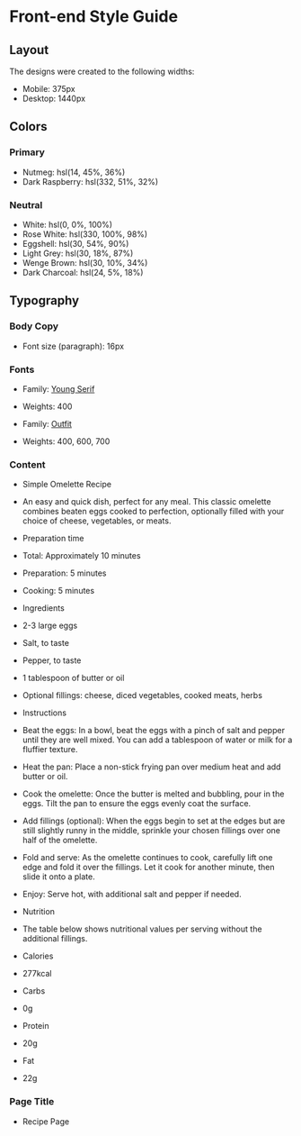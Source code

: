 # Front-end Style Guide

## Layout

The designs were created to the following widths:

- Mobile: 375px
- Desktop: 1440px

## Colors

### Primary

- Nutmeg: hsl(14, 45%, 36%)
- Dark Raspberry: hsl(332, 51%, 32%)

### Neutral

- White: hsl(0, 0%, 100%)
- Rose White: hsl(330, 100%, 98%)
- Eggshell: hsl(30, 54%, 90%)
- Light Grey: hsl(30, 18%, 87%)
- Wenge Brown: hsl(30, 10%, 34%)
- Dark Charcoal: hsl(24, 5%, 18%)

## Typography

### Body Copy

- Font size (paragraph): 16px

### Fonts

- Family: [Young Serif](https://fonts.google.com/specimen/Young+Serif)
- Weights: 400

- Family: [Outfit](https://fonts.google.com/specimen/Outfit)
- Weights: 400, 600, 700

### Content

- Simple Omelette Recipe

- An easy and quick dish, perfect for any meal. This classic omelette combines beaten eggs cooked to perfection, optionally filled with your choice of cheese, vegetables, or meats.

- Preparation time

- Total: Approximately 10 minutes
- Preparation: 5 minutes
- Cooking: 5 minutes

- Ingredients

- 2-3 large eggs
- Salt, to taste
- Pepper, to taste
- 1 tablespoon of butter or oil
- Optional fillings: cheese, diced vegetables, cooked meats, herbs

- Instructions

- Beat the eggs: In a bowl, beat the eggs with a pinch of salt and pepper until they are well mixed. You can add a tablespoon of water or milk for a fluffier texture.

- Heat the pan: Place a non-stick frying pan over medium heat and add butter or oil.

- Cook the omelette: Once the butter is melted and bubbling, pour in the eggs. Tilt the pan to ensure the eggs evenly coat the surface.

- Add fillings (optional): When the eggs begin to set at the edges but are still slightly runny in the middle, sprinkle your chosen fillings over one half of the omelette.

- Fold and serve: As the omelette continues to cook, carefully lift one edge and fold it over the fillings. Let it cook for another minute, then slide it onto a plate.

- Enjoy: Serve hot, with additional salt and pepper if needed.

- Nutrition

- The table below shows nutritional values per serving without the additional fillings.

- Calories
- 277kcal

- Carbs
- 0g

- Protein
- 20g

- Fat
- 22g

### Page Title

- Recipe Page